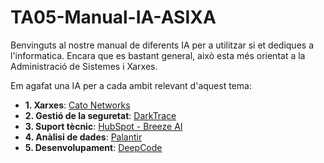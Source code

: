 # TA05-Manual-IA-ASIXA
Benvinguts al nostre manual de diferents IA per a utilitzar si et dediques a l'informatica. Encara que es bastant general, això esta més orientat a la Administració de Sistemes i Xarxes.

Em agafat una IA per a cada ambit relevant d'aquest tema:
- **1. Xarxes**: [Cato Networks](./catoNetworks.md)
- **2. Gestió de la seguretat**: [DarkTrace](./darktrace.md)
- **3. Suport tècnic**: [HubSpot - Breeze AI](./breezeAI.md)
- **4. Anàlisi de dades**: [Palantir](./palantir.md)
- **5. Desenvolupament**: [DeepCode](./deepcode.md)

